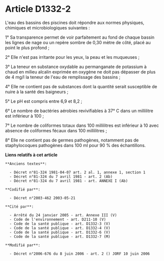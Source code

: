 # Article D1332-2

L'eau des bassins des piscines doit répondre aux normes physiques, chimiques et microbiologiques suivantes :

1° Sa transparence permet de voir parfaitement au fond de chaque bassin les lignes de nage ou un repère sombre de 0,30 mètre
de côté, placé au point le plus profond ;

2° Elle n'est pas irritante pour les yeux, la peau et les muqueuses ;

3° La teneur en substance oxydable au permanganate de potassium à chaud en milieu alcalin exprimée en oxygène ne doit pas
dépasser de plus de 4 mg/l la teneur de l'eau de remplissage des bassins ;

4° Elle ne contient pas de substances dont la quantité serait susceptible de nuire à la santé des baigneurs ;

5° Le pH est compris entre 6,9 et 8,2 ;

6° Le nombre de bactéries aérobies revivifiables à 37° C dans un millilitre est inférieur à 100 ;

7° Le nombre de coliformes totaux dans 100 millilitres est inférieur à 10 avec absence de coliformes fécaux dans 100
millilitres ;

8° Elle ne contient pas de germes pathogènes, notamment pas de staphylocoques pathogènes dans 100 ml pour 90 % des
échantillons.

**Liens relatifs à cet article**

	**Anciens textes**:

	  - Décret n°81-324 1981-04-07 art. 2 al. 1, annexe 1, section 1
	  - Décret n°81-324 du 7 avril 1981 - art. 2 (Ab)
	  - Décret n°81-324 du 7 avril 1981 - art. ANNEXE I (Ab)

	**Codifié par**:

	  - Décret n°2003-462 2003-05-21

	**Cité par**:

	  - Arrêté du 24 janvier 2005 - art. Annexe III (V)
	  - Code de l'environnement - art. D211-10 (V)
	  - Code de la santé publique - art. D1332-3 (V)
	  - Code de la santé publique - art. D1332-4 (V)
	  - Code de la santé publique - art. D1332-6 (V)
	  - Code de la santé publique - art. D1332-7 (M)

	**Modifié par**:

	  - Décret n°2006-676 du 8 juin 2006 - art. 2 () JORF 10 juin 2006
